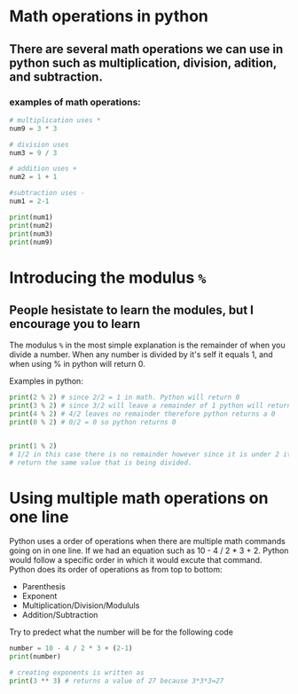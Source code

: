 # Math operations in python
## There are several math operations we can use in python such as multiplication, division, adition, and subtraction.
### examples of math operations:
```python
# multiplication uses *
num9 = 3 * 3

# division uses
num3 = 9 / 3

# addition uses +
num2 = 1 + 1

#subtraction uses -
num1 = 2-1

print(num1)
print(num2)
print(num3)
print(num9)
```

# Introducing the modulus ```%```
## People hesistate to learn the modules, but I encourage you to learn
The modulus ```%``` in the most simple explanation is the remainder of when you divide a number. When any number is divided by it's self it equals 1, and when using % in python will return 0.

Examples in python:
```python
print(2 % 2) # since 2/2 = 1 in math. Python will return 0
print(3 % 2) # since 3/2 will leave a remainder of 1 python will return 1
print(4 % 2) # 4/2 leaves no remainder therefore python returns a 0
print(0 % 2) # 0/2 = 0 so python returns 0


print(1 % 2) 
# 1/2 in this case there is no remainder however since it is under 2 it will 
# return the same value that is being divided.
```

# Using multiple math operations on one line
Python uses a order of operations when there are multiple math commands going on in one line. If we had an equation such as 10 - 4 / 2 * 3 + 2. Python would follow a specific order in which it would excute that command. Python does its order of operations as from top to bottom:
* Parenthesis
* Exponent
* Multiplication/Division/Modululs
* Addition/Subtraction

Try to predect what the number will be for the following code
```python
number = 10 - 4 / 2 * 3 + (2-1)
print(number)

# creating exponents is written as
print(3 ** 3) # returns a value of 27 because 3*3*3=27
```
